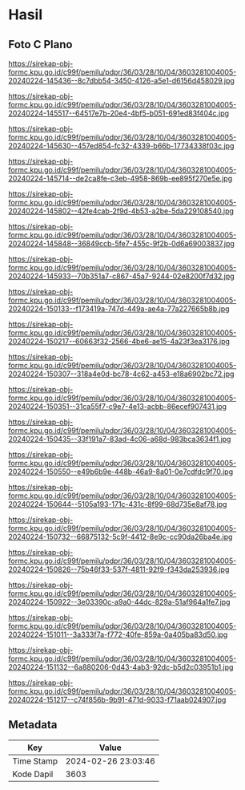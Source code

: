 # Hasil

## Foto C Plano

https://sirekap-obj-formc.kpu.go.id/c99f/pemilu/pdpr/36/03/28/10/04/3603281004005-20240224-145436--8c7dbb54-3450-4126-a5e1-d6156d458029.jpg

https://sirekap-obj-formc.kpu.go.id/c99f/pemilu/pdpr/36/03/28/10/04/3603281004005-20240224-145517--64517e7b-20e4-4bf5-b051-691ed83f404c.jpg

https://sirekap-obj-formc.kpu.go.id/c99f/pemilu/pdpr/36/03/28/10/04/3603281004005-20240224-145630--457ed854-fc32-4339-b66b-17734338f03c.jpg

https://sirekap-obj-formc.kpu.go.id/c99f/pemilu/pdpr/36/03/28/10/04/3603281004005-20240224-145714--de2ca8fe-c3eb-4958-869b-ee895f270e5e.jpg

https://sirekap-obj-formc.kpu.go.id/c99f/pemilu/pdpr/36/03/28/10/04/3603281004005-20240224-145802--42fe4cab-2f9d-4b53-a2be-5da229108540.jpg

https://sirekap-obj-formc.kpu.go.id/c99f/pemilu/pdpr/36/03/28/10/04/3603281004005-20240224-145848--36849ccb-5fe7-455c-9f2b-0d6a69003837.jpg

https://sirekap-obj-formc.kpu.go.id/c99f/pemilu/pdpr/36/03/28/10/04/3603281004005-20240224-145933--70b351a7-c867-45a7-9244-02e8200f7d32.jpg

https://sirekap-obj-formc.kpu.go.id/c99f/pemilu/pdpr/36/03/28/10/04/3603281004005-20240224-150133--f173419a-747d-449a-ae4a-77a227665b8b.jpg

https://sirekap-obj-formc.kpu.go.id/c99f/pemilu/pdpr/36/03/28/10/04/3603281004005-20240224-150217--60663f32-2566-4be6-ae15-4a23f3ea3176.jpg

https://sirekap-obj-formc.kpu.go.id/c99f/pemilu/pdpr/36/03/28/10/04/3603281004005-20240224-150307--318a4e0d-bc78-4c62-a453-e18a6902bc72.jpg

https://sirekap-obj-formc.kpu.go.id/c99f/pemilu/pdpr/36/03/28/10/04/3603281004005-20240224-150351--31ca55f7-c9e7-4e13-acbb-86ecef907431.jpg

https://sirekap-obj-formc.kpu.go.id/c99f/pemilu/pdpr/36/03/28/10/04/3603281004005-20240224-150435--33f191a7-83ad-4c06-a68d-983bca3634f1.jpg

https://sirekap-obj-formc.kpu.go.id/c99f/pemilu/pdpr/36/03/28/10/04/3603281004005-20240224-150550--e49b6b9e-448b-46a9-8a01-0e7cdfdc9f70.jpg

https://sirekap-obj-formc.kpu.go.id/c99f/pemilu/pdpr/36/03/28/10/04/3603281004005-20240224-150644--5105a193-171c-431c-8f99-68d735e8af78.jpg

https://sirekap-obj-formc.kpu.go.id/c99f/pemilu/pdpr/36/03/28/10/04/3603281004005-20240224-150732--66875132-5c9f-4412-8e9c-cc90da26ba4e.jpg

https://sirekap-obj-formc.kpu.go.id/c99f/pemilu/pdpr/36/03/28/10/04/3603281004005-20240224-150826--75b46f33-537f-4811-92f9-f343da253936.jpg

https://sirekap-obj-formc.kpu.go.id/c99f/pemilu/pdpr/36/03/28/10/04/3603281004005-20240224-150922--3e03390c-a9a0-44dc-829a-51af964a1fe7.jpg

https://sirekap-obj-formc.kpu.go.id/c99f/pemilu/pdpr/36/03/28/10/04/3603281004005-20240224-151011--3a333f7a-f772-40fe-859a-0a405ba83d50.jpg

https://sirekap-obj-formc.kpu.go.id/c99f/pemilu/pdpr/36/03/28/10/04/3603281004005-20240224-151132--6a880206-0d43-4ab3-92dc-b5d2c03951b1.jpg

https://sirekap-obj-formc.kpu.go.id/c99f/pemilu/pdpr/36/03/28/10/04/3603281004005-20240224-151217--c74f856b-9b91-471d-9033-f71aab024907.jpg


## Metadata

| Key        | Value               |
| ---------- | ------------------- |
| Time Stamp | 2024-02-26 23:03:46 |
| Kode Dapil | 3603                |



